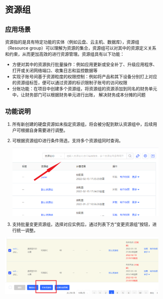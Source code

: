 

# 资源组



## 应用场景

资源指的是具有特定功能的实体（例如云盘、云主机、数据库），资源组（Resource group）可以理解为资源的集合，资源组可以对其中的资源定义关系和约束，从而更加高效的进行资源管理。资源组具有以下功能：

- 方便对其中的资源执行批量操作：例如应用更新或安全补丁、升级应用程序、打开或关闭网络端口、收集日志和监控数据等
- 实现子账号间基于资源粒度的权限控制：例如将产品和其下设备分别打上对应的资源组标签，便可以通过资源的标识限制子账号的访问权限
- 分账功能：在项目中创建多个资源组，将资源组的资源添加到同名的财务单元中，让财务部门可以根据财务单元进行出账， 解决财务成本分摊的问题





## 功能说明

1. 所有新创建的硬盘资源如未指定资源组，将会被分配到默认资源组中，后续用户可根据自身需要进行调整。

2. 可根据资源组ID进行条件筛选，支持多个资源组同时查询。

   ![image-20220311102723556](../../../../../image/Elastic-Compute/CloudDisk/Search-By-RG.png)

3. 支持批量变更资源组，选择对应实例后，通过列表下方“变更资源组”按钮，进行统一调整。

  ![image](../../../../../image/Elastic-Compute/CloudDisk/Modify-RG.png)
